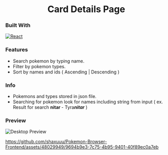 <!-- PROJECT LOGO -->
<br />
<div align="center">
  <h1 align="center">Card Details Page</h1>
</div>

### Built With
[![React][React.js]][React-url] <br/>


### Features 
  * Search pokemon by typing name.
  * Filter by pokemon types.
  * Sort by names and ids ( Ascending | Descending )


### Info 
  * Pokemons and types stored in json file.
  * Searching for pokemon look for names including string from input ( ex. Result for search <b> nitar </b> - Tyra<i><b>nitar</b></i> ) 
  
### Preview


![Desktop Preview](https://github.com/shaxuuu/Pokemon-Browser-Frontend/assets/48029949/1056a61b-e8de-477d-9bf3-a5e6d4767723)




https://github.com/shaxuuu/Pokemon-Browser-Frontend/assets/48029949/9694b9e3-7c75-4b95-9401-40f89ec0a7eb








[React.js]: https://img.shields.io/badge/React-20232A?style=for-the-badge&logo=react&logoColor=61DAFB
[React-url]: https://reactjs.org/
